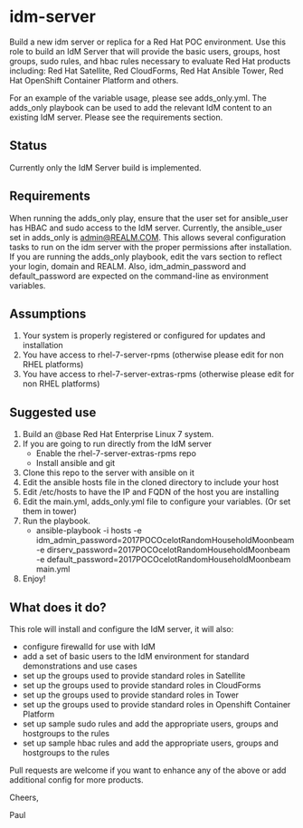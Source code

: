 # idm-server
Build a new idm server or replica for a Red Hat POC environment. Use this role to build an IdM Server that will provide the basic users, groups, host groups, sudo rules, and hbac rules necessary to evaluate Red Hat products including: Red Hat Satellite, Red CloudForms, Red Hat Ansible Tower, Red Hat OpenShift Container Platform and others. 

For an example of the variable usage, please see adds_only.yml. The adds_only playbook can be used to add the relevant IdM content to an existing IdM server. Please see the requirements section.

## Status
Currently only the IdM Server build is implemented.

## Requirements
When running the adds_only play, ensure that the user set for ansible_user has HBAC and sudo access to the IdM server. Currently, the ansible_user set in adds_only is admin@REALM.COM. This allows several configuration tasks to run on the idm server with the proper permissions after installation. If you are running the adds_only playbook, edit the vars section to reflect your login, domain and REALM. Also, idm_admin_password and default_password are expected on the command-line as environment variables.  

## Assumptions
1. Your system is properly registered or configured for updates and installation
2. You have access to rhel-7-server-rpms (otherwise please edit for non RHEL platforms)
3. You have access to rhel-7-server-extras-rpms (otherwise please edit for non RHEL platforms)

## Suggested use

1. Build an @base Red Hat Enterprise Linux 7 system. 
2. If you are going to run directly from the IdM server
   - Enable the rhel-7-server-extras-rpms repo
   - Install ansible and git
3. Clone this repo to the server with ansible on it
4. Edit the ansible hosts file in the cloned directory to include your host
5. Edit /etc/hosts to have the IP and FQDN of the host you are installing 
6. Edit the main.yml, adds_only.yml file to configure your variables. (Or set them in tower)
7. Run the playbook.
   - ansible-playbook -i hosts -e idm_admin_password=2017POCOcelotRandomHouseholdMoonbeam -e dirserv_password=2017POCOcelotRandomHouseholdMoonbeam -e default_password=2017POCOcelotRandomHouseholdMoonbeam main.yml
8. Enjoy!


## What does it do?

This role will install and configure the IdM server, it will also:
- configure firewalld for use with IdM
- add a set of basic users to the IdM environment for standard demonstrations and use cases
- set up the groups used to provide standard roles in Satellite
- set up the groups used to provide standard roles in CloudForms 
- set up the groups used to provide standard roles in Tower
- set up the groups used to provide standard roles in Openshift Container Platform
- set up sample sudo rules and add the appropriate users, groups and hostgroups to the rules
- set up sample hbac rules and add the appropriate users, groups and hostgroups to the rules

Pull requests are welcome if you want to enhance any of the above or add additional config for more products.

Cheers,

Paul
